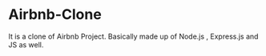 # Airbnb-Clone
It is a clone of Airbnb Project. Basically made up of Node.js , Express.js and JS as well.
